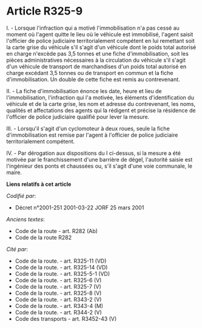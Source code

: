 # Article R325-9

I. - Lorsque l'infraction qui a motivé l'immobilisation n'a pas cessé au moment où l'agent quitte le lieu où le véhicule est
immobilisé, l'agent saisit l'officier de police judiciaire territorialement compétent en lui remettant soit la carte grise du
véhicule s'il s'agit d'un véhicule dont le poids total autorisé en charge n'excède pas 3,5 tonnes et une fiche
d'immobilisation, soit les pièces administratives nécessaires à la circulation du véhicule s'il s'agit d'un véhicule de
transport de marchandises d'un poids total autorisé en charge excédant 3,5 tonnes ou de transport en commun et la fiche
d'immobilisation. Un double de cette fiche est remis au contrevenant.

II. - La fiche d'immobilisation énonce les date, heure et lieu de l'immobilisation, l'infraction qui l'a motivée, les
éléments d'identification du véhicule et de la carte grise, les nom et adresse du contrevenant, les noms, qualités et
affectations des agents qui la rédigent et précise la résidence de l'officier de police judiciaire qualifié pour lever la
mesure.

III. - Lorsqu'il s'agit d'un cyclomoteur à deux roues, seule la fiche d'immobilisation est remise par l'agent à l'officier de
police judiciaire territorialement compétent.

IV. - Par dérogation aux dispositions du I ci-dessus, si la mesure a été motivée par le franchissement d'une barrière de
dégel, l'autorité saisie est l'ingénieur des ponts et chaussées ou, s'il s'agit d'une voie communale, le maire.

**Liens relatifs à cet article**

_Codifié par_:

  - Décret n°2001-251 2001-03-22 JORF 25 mars 2001

_Anciens textes_:

  - Code de la route - art. R282 (Ab)
  - Code de la route R282

_Cité par_:

  - Code de la route. - art. R325-11 (VD)
  - Code de la route. - art. R325-14 (VD)
  - Code de la route. - art. R325-5-1 (VD)
  - Code de la route. - art. R325-6 (V)
  - Code de la route. - art. R325-7 (V)
  - Code de la route. - art. R325-8 (V)
  - Code de la route. - art. R343-2 (V)
  - Code de la route. - art. R343-4 (M)
  - Code de la route. - art. R344-2 (V)
  - Code des transports - art. R3452-43 (V)
